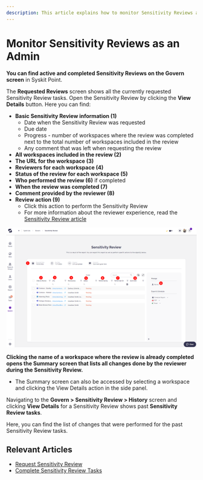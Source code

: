 ```yaml
---
description: This article explains how to monitor Sensitivity Reviews as an admin. 
---
```


# Monitor Sensitivity Reviews as an Admin

**You can find active and completed Sensitivity Reviews on the Govern screen** in Syskit Point.

The **Requested Reviews** screen shows all the currently requested Sensitivity Review tasks. 
Open the Sensitivity Review by clicking the **View Details** button.
Here you can find:
* **Basic Sensitivity Review information (1)**
    * Date when the Sensitivity Review was requested
    * Due date
    * Progress - number of workspaces where the review was completed next to the total number of workspaces included in the review
    * Any comment that was left when requesting the review
* **All workspaces included in the review (2)**
* **The URL for the workspace (3)**
* **Reviewers for each workspace (4)**
* **Status of the review for each workspace (5)** 
* **Who performed the review (6)** if completed
* **When the review was completed (7)**
* **Comment provided by the reviewer (8)**
* **Review action (9)**
    * Click this action to perform the Sensitivity Review
    * For more information about the reviewer experience, read the [Sensitivity Review article](../../point-collaborators/resolve-governance-tasks/sensitivity-review.md)

![Sensitivity Review - Govern](../../../static/img/monitor-sensitivity-review-govern.png)

**Clicking the name of a workspace where the review is already completed opens the Summary screen that lists all changes done by the reviewer during the Sensitivity Review.**
* The Summary screen can also be accessed by selecting a workspace and clicking the View Details action in the side panel.

Navigating to the **Govern > Sensitivity Review > History** screen and clicking **View Details** for a Sensitivity Review shows past **Sensitivity Review tasks**. 

Here, you can find the list of changes that were performed for the past Sensitivity Review tasks.

## Relevant Articles 

* [Request Sensitivity Review](request-sensitivity-review.md)
* [Complete Sensitivity Review Tasks](../../point-collaborators/resolve-governance-tasks/sensitivity-review.md)